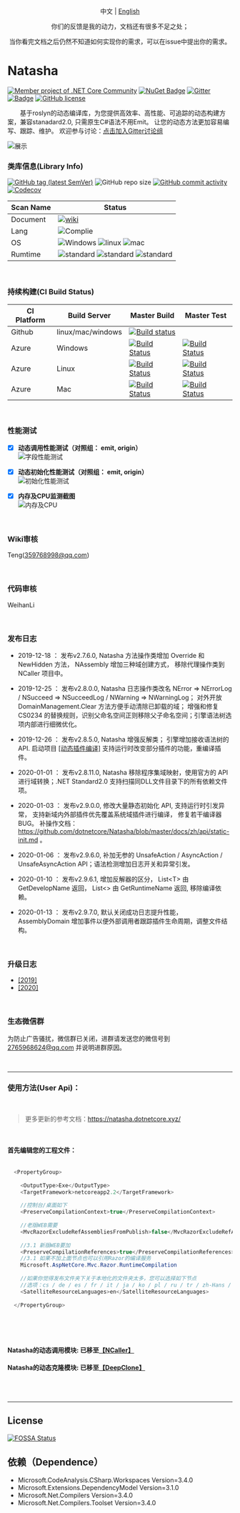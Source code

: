 <p align="center">
  <span>中文</span> |  
  <a href="https://github.com/dotnetcore/natasha/tree/master/lang/english">English</a>
</p>
<p align="center"> <span>你们的反馈是我的动力，文档还有很多不足之处；</span> </p>
<p align="center"> <span> 当你看完文档之后仍然不知道如何实现你的需求，可以在issue中提出你的需求。</span> </p>

# Natasha 

[![Member project of .NET Core Community](https://img.shields.io/badge/member%20project%20of-NCC-9e20c9.svg)](https://github.com/dotnetcore)
[![NuGet Badge](https://buildstats.info/nuget/DotNetCore.Natasha?includePreReleases=true)](https://www.nuget.org/packages/DotNetCore.Natasha)
[![Gitter](https://badges.gitter.im/dotnetcore/natasha.svg)](https://gitter.im/dotnetcore/Natasha?utm_source=badge&utm_medium=badge&utm_campaign=pr-badge)
[![Badge](https://img.shields.io/badge/link-996.icu-red.svg)](https://996.icu/#/zh_CN)
[![GitHub license](https://img.shields.io/github/license/dotnetcore/natasha.svg)](https://github.com/dotnetcore/Natasha/blob/master/LICENSE)

&ensp;&ensp;&ensp;&ensp;基于roslyn的动态编译库，为您提供高效率、高性能、可追踪的动态构建方案，兼容stanadard2.0, 只需原生C#语法不用Emit。
让您的动态方法更加容易编写、跟踪、维护。  欢迎参与讨论：[点击加入Gitter讨论组](https://gitter.im/dotnetcore/Natasha)


 ![展示](https://github.com/dotnetcore/Natasha/blob/master/Image/Natasha.gif)
<br/>

### 类库信息(Library Info)  

[![GitHub tag (latest SemVer)](https://img.shields.io/github/tag/dotnetcore/natasha.svg)](https://github.com/dotnetcore/Natasha/releases) ![GitHub repo size](https://img.shields.io/github/repo-size/dotnetcore/Natasha.svg) [![GitHub commit activity](https://img.shields.io/github/commit-activity/m/dotnetcore/natasha.svg)](https://github.com/dotnetcore/Natasha/commits/master) [![Codecov](https://img.shields.io/codecov/c/github/dotnetcore/natasha.svg)](https://codecov.io/gh/dotnetcore/Natasha)  

| Scan Name | Status |
|--------- |------------- |
| Document | [![wiki](https://img.shields.io/badge/wiki-ch-blue.svg)](https://github.com/dotnetcore/Natasha/wiki) |
| Lang | ![Complie](https://img.shields.io/badge/script-csharp-green.svg)|
| OS | ![Windows](https://img.shields.io/badge/os-windows-black.svg) ![linux](https://img.shields.io/badge/os-linux-black.svg) ![mac](https://img.shields.io/badge/os-mac-black.svg)|
| Rumtime | ![standard](https://img.shields.io/badge/platform-standard2.0-blue.svg) ![standard](https://img.shields.io/badge/platform-netcore3.0-blue.svg) ![standard](https://img.shields.io/badge/platform-netcore3.1-blue.svg)| 

<br/>  

### 持续构建(CI Build Status)  

| CI Platform | Build Server | Master Build  | Master Test |
|--------- |------------- |---------| --------|
| Github | linux/mac/windows | [![Build status](https://img.shields.io/github/workflow/status/dotnetcore/Natasha/.NET%20Core/master)](https://github.com/dotnetcore/Natasha/actions) ||
| Azure |  Windows |[![Build Status](https://dev.azure.com/NightMoonStudio/Natasha/_apis/build/status/dotnetcore.Natasha?branchName=master&jobName=Windows)](https://dev.azure.com/NightMoonStudio/Natasha/_build/latest?definitionId=3&branchName=master)|[![Build Status](https://img.shields.io/azure-devops/tests/NightMoonStudio/Natasha/3/master.svg)](https://dev.azure.com/NightMoonStudio/Natasha/_build/latest?definitionId=3&branchName=master) |
| Azure |  Linux |[![Build Status](https://dev.azure.com/NightMoonStudio/Natasha/_apis/build/status/dotnetcore.Natasha?branchName=master&jobName=Linux)](https://dev.azure.com/NightMoonStudio/Natasha/_build/latest?definitionId=3&branchName=master)|[![Build Status](https://img.shields.io/azure-devops/tests/NightMoonStudio/Natasha/3/master.svg)](https://dev.azure.com/NightMoonStudio/Natasha/_build/latest?definitionId=3&branchName=master) | 
| Azure |  Mac |[![Build Status](https://dev.azure.com/NightMoonStudio/Natasha/_apis/build/status/dotnetcore.Natasha?branchName=master&jobName=macOS)](https://dev.azure.com/NightMoonStudio/Natasha/_build/latest?definitionId=3&branchName=master)|[![Build Status](https://img.shields.io/azure-devops/tests/NightMoonStudio/Natasha/3/master.svg)](https://dev.azure.com/NightMoonStudio/Natasha/_build/latest?definitionId=3&branchName=master) | 


 
<br/>  

### 性能测试
      
   - [x]  **动态调用性能测试（对照组： emit, origin）**  
     ![字段性能测试](https://github.com/dotnetcore/Natasha/blob/master/Image/Natasha%E6%80%A7%E8%83%BD%E6%B5%8B%E8%AF%951.png)
   - [x]  **动态初始化性能测试（对照组： emit, origin）**  
     ![初始化性能测试](https://github.com/dotnetcore/Natasha/blob/master/Image/Natasha%E6%80%A7%E8%83%BD%E6%B5%8B%E8%AF%952.png)
   - [x]  **内存及CPU监测截图**  
     ![内存及CPU](https://github.com/dotnetcore/Natasha/blob/master/Image/%E8%B5%84%E6%BA%90%E7%9B%91%E6%B5%8B.png) 
     

<br/>    

### Wiki审核

Teng(359768998@qq.com)

<br/>    

### 代码审核

WeihanLi

<br/>    

### 发布日志  

  
  - 2019-12-18 ： 发布v2.7.6.0, Natasha 方法操作类增加 Override 和 NewHidden 方法， NAssembly 增加三种域创建方式， 移除代理操作类到 NCaller 项目中。
  
  - 2019-12-25 ： 发布v2.8.0.0, Natasha 日志操作类改名 NError => NErrorLog / NSucceed => NSucceedLog / NWarning => NWarningLog； 对外开放 DomainManagement.Clear 方法方便手动清除已卸载的域； 增强和修复 CS0234 的替换规则，识别父命名空间正则移除父子命名空间；引擎语法树选项内部进行细微优化。
  
  - 2019-12-26 ： 发布v2.8.5.0, Natasha 增强反解类； 引擎增加接收语法树的 API. 启动项目 [[动态插件编译]](https://github.com/night-moon-studio/DynamicPlugIn) 支持运行时改变部分插件的功能，重编译插件。
  
  - 2020-01-01 ： 发布v2.8.11.0, Natasha 移除程序集域映射，使用官方的 API 进行域转换；.NET Standard2.0 支持扫描同DLL文件目录下的所有依赖文件项。
  
  - 2020-01-03 ： 发布v2.9.0.0, 修改大量静态初始化 API, 支持运行时引发异常， 支持新域内外部插件优先覆盖系统域插件进行编译， 修复若干编译器 BUG。 补操作文档：https://github.com/dotnetcore/Natasha/blob/master/docs/zh/api/static-init.md 。
  
  - 2020-01-06 ： 发布v2.9.6.0, 补加无参的 UnsafeAction / AsyncAction / UnsafeAsyncAction API；语法检测增加日志开关和异常引发。
  
  - 2020-01-10 ： 发布v2.9.6.1, 增加反解器的区分， List\<T\> 由 GetDevelopName 返回， List<> 由 GetRuntimeName 返回, 移除编译依赖。
    
  - 2020-01-13 ： 发布v2.9.7.0, 默认关闭成功日志提升性能，AssemblyDomain 增加事件以便外部调用者跟踪插件生命周期，调整文件结构。
  
 <br/>  
 
 
 ### 升级日志
 
 - [[2019]](https://github.com/dotnetcore/Natasha/blob/master/docs/zh/update/2019.md)
 - [[2020]](https://github.com/dotnetcore/Natasha/blob/master/docs/zh/update/2020.md)
 <br/>  
 
 

 ### 生态微信群  
 
为防止广告骚扰，微信群已关闭，进群请发送您的微信号到 2765968624@qq.com 并说明进群原因。
 
 
  <br/>  
 
---------------------  


### 使用方法(User Api)：  

 <br/>  

 > 更多更新的参考文档：https://natasha.dotnetcore.xyz/  

<br/>    

 
#### 首先编辑您的工程文件：

```C#

  <PropertyGroup>
  
    <OutputType>Exe</OutputType>
    <TargetFramework>netcoreapp2.2</TargetFramework>
    
    //控制台/桌面如下
    <PreserveCompilationContext>true</PreserveCompilationContext>
    
    //老版WEB需要
    <MvcRazorExcludeRefAssembliesFromPublish>false</MvcRazorExcludeRefAssembliesFromPublish>
    
    //3.1 新版WEB要加
    <PreserveCompilationReferences>true</PreserveCompilationReferences>
    //3.1 如果不加上面节点也可以引用Razor的编译服务
    Microsoft.AspNetCore.Mvc.Razor.RuntimeCompilation
    
    //如果你觉得发布文件夹下关于本地化的文件夹太多，您可以选择如下节点
    //选项：cs / de / es / fr / it / ja / ko / pl / ru / tr / zh-Hans / zh-Hant
    <SatelliteResourceLanguages>en</SatelliteResourceLanguages>
    
  </PropertyGroup>
 
```  

<br/>
<br/>  

  #### Natasha的动态调用模块:  已移至[【NCaller】](https://github.com/night-moon-studio/NCaller)
  #### Natasha的动态克隆模块:  已移至[【DeepClone】](https://github.com/night-moon-studio/DeepClone)  
  
<br/>
<br/>    


---------------------  


## License
[![FOSSA Status](https://app.fossa.io/api/projects/git%2Bgithub.com%2Fdotnetcore%2FNatasha.svg?type=large)](https://app.fossa.io/projects/git%2Bgithub.com%2Fdotnetcore%2FNatasha?ref=badge_large)          
      
## 依赖（Dependence）

 - Microsoft.CodeAnalysis.CSharp.Workspaces Version=3.4.0
 - Microsoft.Extensions.DependencyModel Version=3.1.0
 - Microsoft.Net.Compilers Version=3.4.0
 - Microsoft.Net.Compilers.Toolset Version=3.4.0
     
